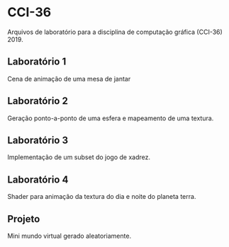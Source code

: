 # CCI-36

Arquivos de laboratório para a disciplina de computação gráfica (CCI-36) 2019.

## Laboratório 1
Cena de animação de uma mesa de jantar

## Laboratório 2
Geração ponto-a-ponto de uma esfera e mapeamento de uma textura.

## Laboratório 3
Implementação de um subset do jogo de xadrez.

## Laboratório 4
Shader para animação da textura do dia e noite do planeta terra.

## Projeto
Mini mundo virtual gerado aleatoriamente.


